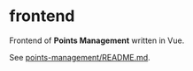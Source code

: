 # frontend

Frontend of **Points Management** written in Vue.

See [points-management/README.md](https://github.com/points-mangement/points-management.md).
